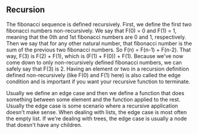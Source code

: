 ## Recursion
The fibonacci sequence is defined recursively. First, we define the first two fibonacci numbers non-recursively. We say that F(0) = 0 and F(1) = 1, meaning that the 0th and 1st fibonacci numbers are 0 and 1, respectively. Then we say that for any other natural number, that fibonacci number is the sum of the previous two fibonacci numbers. So F(n) = F(n-1) + F(n-2). That way, F(3) is F(2) + F(1), which is (F(1) + F(0)) + F(1). Because we've now come down to only non-recursively defined fibonacci numbers, we can safely say that F(3) is 2. Having an element or two in a recursion definition defined non-recursively (like F(0) and F(1) here) is also called the edge condition and is important if you want your recursive function to terminate.

Usually we define an edge case and then we define a function that does something between some element and the function applied to the rest. Usually the edge case is some scenario where a recursive application doesn't make sense. When dealing with lists, the edge case is most often the empty list. If we're dealing with trees, the edge case is usually a node that doesn't have any children.